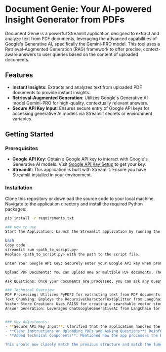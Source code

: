 # Document Genie: Your AI-powered Insight Generator from PDFs

Document Genie is a powerful Streamlit application designed to extract and analyze text from PDF documents, leveraging the advanced capabilities of Google's Generative AI, specifically the Gemini-PRO model. This tool uses a Retrieval-Augmented Generation (RAG) framework to offer precise, context-aware answers to user queries based on the content of uploaded documents.

## Features

- **Instant Insights**: Extracts and analyzes text from uploaded PDF documents to provide instant insights.
- **Retrieval-Augmented Generation**: Utilizes Google's Generative AI model Gemini-PRO for high-quality, contextually relevant answers.
- **Secure API Key Input**: Ensures secure entry of Google API keys for accessing generative AI models via Streamlit secrets or environment variables.

## Getting Started

### Prerequisites

- **Google API Key**: Obtain a Google API key to interact with Google's Generative AI models. Visit [Google API Key Setup](https://makersuite.google.com/app/apikey) to get your key.
- **Streamlit**: This application is built with Streamlit. Ensure you have Streamlit installed in your environment.

### Installation

Clone this repository or download the source code to your local machine. Navigate to the application directory and install the required Python packages:

```bash
pip install -r requirements.txt

### How to Use
Start the Application: Launch the Streamlit application by running the command:

bash
Copy code
streamlit run <path_to_script.py>
Replace <path_to_script.py> with the path to the script file.

Enter Your Google API Key: Securely enter your Google API key when prompted. This key enables the application to access Google's Generative AI models. The key can be provided either through Streamlit's secrets management or set as an environment variable.

Upload PDF Documents: You can upload one or multiple PDF documents. The application will analyze the content of these documents and create a searchable vector store to respond to queries.

Ask Questions: Once your documents are processed, you can ask any question related to the content of your uploaded documents for precise answers.

### Technical Overview
PDF Processing: Utilizes PyPDF2 for extracting text from PDF documents.
Text Chunking: Employs the RecursiveCharacterTextSplitter from LangChain for dividing the extracted text into manageable chunks.
Vector Store Creation: Uses FAISS for creating a searchable vector store from text chunks.
Answer Generation: Leverages ChatGoogleGenerativeAI from LangChain for generating answers to user queries using the context provided by the uploaded documents.


### Key Adjustments:
- **Secure API Key Input**: Clarified that the application handles the API key securely via Streamlit's secrets or environment variables.
- **Clear Instructions on Uploading PDFs and Asking Questions**: Reinforced the process of uploading documents and interacting with the app.
- **Added Technical Components**: Mentioned how the app processes the PDFs, splits text, and uses the FAISS vector store for querying.

This should now closely match the previous structure and match the functionality of your updated `app.py`. Let me know if you'd like further adjustments!
